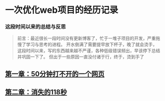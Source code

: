 # 一次优化web项目的经历记录
### 这段时间以来的总结与反思
> 前言：最近很长一段时间没有更新博客了，忙于一堆子项目的开发，严重拖慢了学习与思考的进程。
> 开水倒满了需要提早放下杯子，晚了就会烫手，这段时间以来，写的东西越来越不严谨，各种低级错误频出，早该停下总结并巩固一下了。
> 但出于一些原因一直没付诸于行，终于，烫到手了

## [第一章：50分钟打不开的一个网页](https://github.com/zhengxiaoyao0716/An-experience-for-optimized-Web-project-records/blob/gh-pages/1.md)

## [第二章：消失的118秒](https://github.com/zhengxiaoyao0716/An-experience-for-optimized-Web-project-records/blob/gh-pages/2.md)
